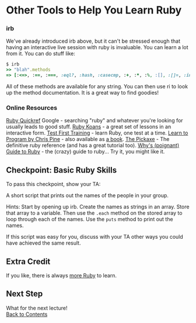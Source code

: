 # Other Tools to Help You Learn Ruby

### irb

We've already introduced irb above, but it can't be stressed enough
that having an interactive live session with ruby is invaluable. You
can learn a lot from it.
You can do stuff like:

```ruby
$ irb
>> "blah".methods
=> [:<=>, :==, :===, :eql?, :hash, :casecmp, :+, :*, :%, :[], :[]=, :insert, :length, :size...]
```

All of these methods are available for any string. You can then use
ri to look up the method documentation. It is a great way to find goodies!


### Online Resources

[Ruby Quickref](http://www.zenspider.com/Languages/Ruby/QuickRef.html)
Google - searching "ruby" and whatever you're looking for usually leads to good stuff.
[Ruby Koans](http://rubykoans.com/) - a great set of lessons in an interactive form.
[Test First Training](http://testfirst.org) - learn Ruby, one test at a time.
[Learn to Program by Chris Pine](http://pine.fm/LearnToProgram) - also available as [a book](http://pragprog.com/book/ltp2/learn-to-program).
[The Pickaxe](http://pragprog.com/book/ruby3/programming-ruby-1-9) - The definitive ruby reference (and has a great tutorial too).
[Why's (poignant) Guide to Ruby](http://www.scribd.com/doc/8545174/whys-Poignant-Guide-to-Ruby) - the (crazy) guide to ruby... Try it, you might like it.
## Checkpoint: Basic Ruby Skills

To pass this checkpoint, show your TA:

A short script that prints out the names of the people in your group.

Hints: Start by opening up irb. Create the names as strings in an array. Store that array to a variable.
Then use the `.each` method on the stored array to loop through each of the names.
Use the `puts` method to print out the names.

If this script was easy for you, discuss with your TA other ways you could have achieved the same result.

## Extra Credit

If you like, there is always [more Ruby](extra_credit/01_more_ruby) to learn.

## Next Step

What for the next lecture!  
[Back to Contents](/curriculum/curriculum_toc)
